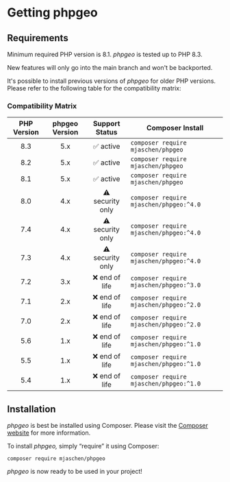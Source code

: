 # Getting phpgeo

## Requirements

Minimum required PHP version is 8.1. *phpgeo* is tested up to PHP 8.3.

New features will only go into the main branch and won't be backported.

It's possible to install previous versions of *phpgeo* for older PHP versions.
Please refer to the following table for the compatibility matrix:

### Compatibility Matrix

| PHP Version | phpgeo Version |   Support Status   | Composer Install                        |
| :---------: | :------------: | :----------------: | --------------------------------------- |
|     8.3     |      5.x       |     ✅ active      | `composer require mjaschen/phpgeo`      |
|     8.2     |      5.x       |     ✅ active      | `composer require mjaschen/phpgeo`      |
|     8.1     |      5.x       |     ✅ active      | `composer require mjaschen/phpgeo`      |
|     8.0     |      4.x       | ⚠️ security only | `composer require mjaschen/phpgeo:^4.0` |
|     7.4     |      4.x       | ⚠️ security only | `composer require mjaschen/phpgeo:^4.0` |
|     7.3     |      4.x       | ⚠️ security only | `composer require mjaschen/phpgeo:^4.0` |
|     7.2     |      3.x       |   ❌ end of life   | `composer require mjaschen/phpgeo:^3.0` |
|     7.1     |      2.x       |   ❌ end of life   | `composer require mjaschen/phpgeo:^2.0` |
|     7.0     |      2.x       |   ❌ end of life   | `composer require mjaschen/phpgeo:^2.0` |
|     5.6     |      1.x       |   ❌ end of life   | `composer require mjaschen/phpgeo:^1.0` |
|     5.5     |      1.x       |   ❌ end of life   | `composer require mjaschen/phpgeo:^1.0` |
|     5.4     |      1.x       |   ❌ end of life   | `composer require mjaschen/phpgeo:^1.0` |

## Installation

*phpgeo* is best be installed using Composer. Please visit the
[Composer website](https://getcomposer.org/) for more information.

To install *phpgeo,* simply “require” it using Composer:

``` shell
composer require mjaschen/phpgeo
```

*phpgeo* is now ready to be used in your project!
